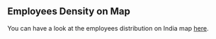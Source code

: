 ## Employees Density on Map

You can have a look at the employees distribution on India map [here](https://vinodgollapalli.github.io/Employee_Density_plot/).

